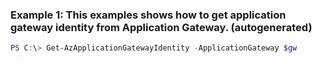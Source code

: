 ### Example 1: This examples shows how to get application gateway identity from Application Gateway. (autogenerated)
```powershell
PS C:\> Get-AzApplicationGatewayIdentity -ApplicationGateway $gw
```

